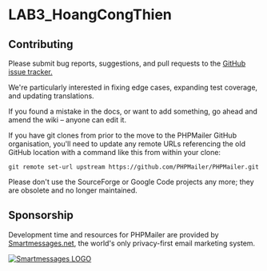 # LAB3_HoangCongThien

## Contributing
Please submit bug reports, suggestions, and pull requests to the [GitHub issue tracker.](https://github.com/PHPMailer/PHPMailer/issues)

We're particularly interested in fixing edge cases, expanding test coverage, and updating translations.

If you found a mistake in the docs, or want to add something, go ahead and amend the wiki – anyone can edit it.

If you have git clones from prior to the move to the PHPMailer GitHub organisation, you'll need to update any remote URLs referencing the old GitHub location with a command like this from within your clone:

```git remote set-url upstream https://github.com/PHPMailer/PHPMailer.git```

Please don't use the SourceForge or Google Code projects any more; they are obsolete and no longer maintained.

## Sponsorship
Development time and resources for PHPMailer are provided by [Smartmessages.net](https://info.smartmessages.net/), the world's only privacy-first email marketing system.

[![Smartmessages LOGO](https://camo.githubusercontent.com/1c9fac2c126b725…d672f736d6172746d657373616765732d6c6f676f2e737667)](https://info.smartmessages.net/)

